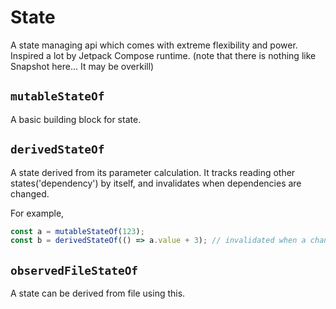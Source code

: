 # State

A state managing api which comes with extreme flexibility and power. Inspired a lot by Jetpack
Compose runtime. (note that there is nothing like Snapshot here... It may be overkill)

## `mutableStateOf`

A basic building block for state.

## `derivedStateOf`

A state derived from its parameter calculation. It tracks reading other states('dependency') by
itself, and invalidates when dependencies are changed.

For example,

```js
const a = mutableStateOf(123);
const b = derivedStateOf(() => a.value + 3); // invalidated when a changes
```

## `observedFileStateOf`

A state can be derived from file using this.
